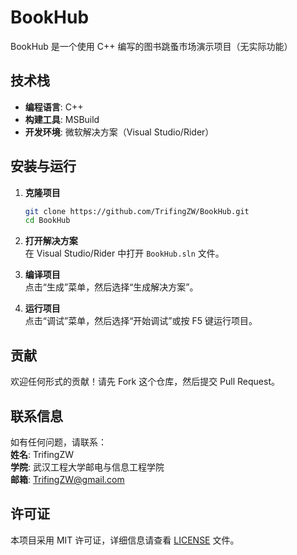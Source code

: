 # BookHub 

BookHub 是一个使用 C++ 编写的图书跳蚤市场演示项目（无实际功能）

## 技术栈

- **编程语言**: C++
- **构建工具**: MSBuild
- **开发环境**: 微软解决方案（Visual Studio/Rider）

## 安装与运行

1. **克隆项目**  
   ```bash
   git clone https://github.com/TrifingZW/BookHub.git
   cd BookHub
   ```

2. **打开解决方案**  
   在 Visual Studio/Rider 中打开 `BookHub.sln` 文件。

3. **编译项目**  
   点击“生成”菜单，然后选择“生成解决方案”。

4. **运行项目**  
   点击“调试”菜单，然后选择“开始调试”或按 F5 键运行项目。

## 贡献

欢迎任何形式的贡献！请先 Fork 这个仓库，然后提交 Pull Request。

## 联系信息

如有任何问题，请联系：  
**姓名**: TrifingZW  
**学院**: 武汉工程大学邮电与信息工程学院  
**邮箱**: TrifingZW@gmail.com

## 许可证

本项目采用 MIT 许可证，详细信息请查看 [LICENSE](LICENSE.txt) 文件。
